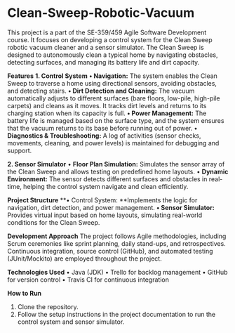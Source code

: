 # Clean-Sweep-Robotic-Vacuum

This project is a part of the SE-359/459 Agile Software Development course. It focuses on developing a control system for the Clean Sweep robotic vacuum cleaner and a sensor simulator. The Clean Sweep is designed to autonomously clean a typical home by navigating obstacles, detecting surfaces, and managing its battery life and dirt capacity.

**Features**
**1. Control System**
**• Navigation:** The system enables the Clean Sweep to traverse a home using directional sensors, avoiding obstacles, and detecting stairs.
**• Dirt Detection and Cleaning:** The vacuum automatically adjusts to different surfaces (bare floors, low-pile, high-pile carpets) and cleans as it moves. It tracks dirt levels and returns to its charging station when its capacity is full.
**• Power Management:** The battery life is managed based on the surface type, and the system ensures that the vacuum returns to its base before running out of power.
**• Diagnostics & Troubleshooting:** A log of activities (sensor checks, movements, cleaning, and power levels) is maintained for debugging and support.

**2. Sensor Simulator**
• **Floor Plan Simulation:** Simulates the sensor array of the Clean Sweep and allows testing on predefined home layouts.
• **Dynamic Environment:** The sensor detects different surfaces and obstacles in real-time, helping the control system navigate and clean efficiently.

**Project Structure**
**• Control System: **Implements the logic for navigation, dirt detection, and power management.
**• Sensor Simulator:** Provides virtual input based on home layouts, simulating real-world conditions for the Clean Sweep.

**Development Approach**
The project follows Agile methodologies, including Scrum ceremonies like sprint planning, daily stand-ups, and retrospectives. Continuous integration, source control (GitHub), and automated testing (JUnit/Mockito) are employed throughout the project.

**Technologies Used**
• Java (JDK)
• Trello for backlog management
• GitHub for version control
• Travis CI for continuous integration

**How to Run**
1. Clone the repository.
2. Follow the setup instructions in the project documentation to run the control system and sensor simulator.
